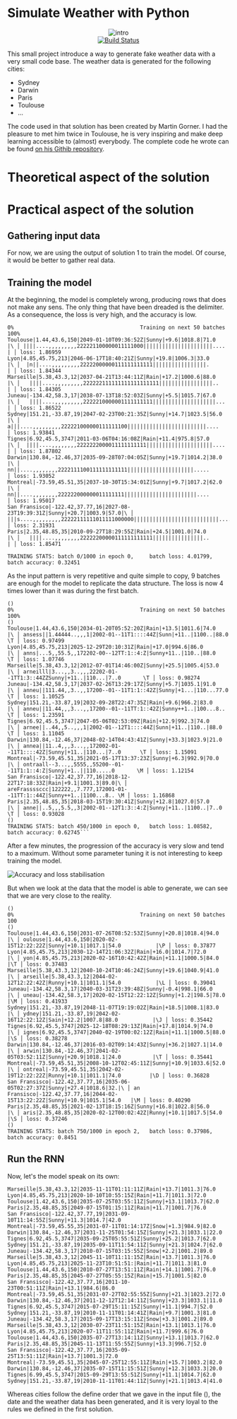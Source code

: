 # Simulate Weather with Python

<div>
  <div align="center">
    <img src="https://cdn.yourstory.com/wp-content/uploads/2015/05/yourstory_climate_change1.jpg" alt="intro"/>
  </div>
  <div align="center">
    <a href="https://travis-ci.org/AntonyBrd/weather-simulation">
      <img src="https://travis-ci.org/AntonyBrd/weather-simulation.svg?branch=master" alt="Build Status" />
    </a>
  </div>
<div>

This small project introduce a way to generate fake weather data with a very small code base. 
The weather data is generated for the following cities:
- Sydney
- Darwin
- Paris
- Toulouse
- ...


The code used in that solution has been created by Martin Gorner. I had the pleasure to met him 
twice in Toulouse, he is very inspiring and make deep learning accessible to (almost) everybody.
The complete code he wrote can be found
[on his Githib repository](https://github.com/martin-gorner/tensorflow-rnn-shakespeare).

# Theoretical aspect of the solution

# Practical aspect of the solution

## Gathering input data

For now, we are using the output of solution 1 to train the model. Of course, it would be better to gather real data.

## Training the model

At the beginning, the model is completely wrong, producing rows that does not make any sens.
The only thing that have been dreaded is the delimiter. As a consequence, the loss is very high, and the accuracy is low.

```
0%                                        Training on next 50 batches                                        100%
Toulouse|1.44,43.6,150|2049-01-10T09:36:52Z|Sunny|+9.6|1018.8|71.0         |\ │ ||||....,,,,,,,,,222221100000011111000||||||||||||||||||||||....         | │ loss: 1.86959
Lyon|4.85,45.75,213|2046-06-17T18:40:21Z|Sunny|+19.8|1006.3|33.0           |\ │  |n||....,,,,,,,,,22222000000111111111111|||||||||||||||||.              | │ loss: 1.84344
Marseille|5.38,43.3,12|2037-04-21T13:44:11Z|Rain|+17.2|1000.6|88.0         |\ │   ||||....,,,,,,,,,222222111111111111111111|||||||||||||||||..           | │ loss: 1.84305
Juneau|-134.42,58.3,17|2038-07-13T18:52:03Z|Sunny|+5.5|1015.7|67.0         |\ │   ||||....,,,,,,,,,2222210000001111111111||||||||||||||||||||...         | │ loss: 1.86522
Sydney|151.21,-33.87,19|2047-02-23T00:21:35Z|Sunny|+14.7|1023.5|56.0       |\ │ a|||....,,,,,,,,,222221000000111111100|||||||||||||||||||||||||....        │ loss: 1.93841
Tignes|6.92,45.5,3747|2011-03-06T04:16:08Z|Rain|+11.4|975.8|57.0           |\ │  ||||....,,,,,,,,2222222000011111111111|||||||||||||||||||||....         | │ loss: 1.87802
Darwin|130.84,-12.46,37|2035-09-28T07:04:05Z|Sunny|+19.7|1014.2|38.0       |\ │   nn||....,,,,,,,,2222111100111111111111|||||||||||||||||||||.....         │ loss: 1.93052
Montreal|-73.59,45.51,35|2037-10-30T15:34:01Z|Sunny|+9.7|1017.2|62.0       |\ │   nn||....,,,,,,,,222222000000011111111|||||||||||||||||||||||....         │ loss: 1.95017
San Fransisco|-122.42,37.77,16|2027-08-23T19:39:31Z|Sunny|+20.7|1003.9|57.0|\ │  |||s....,,,,,,,,,22222111111011111000000|||||||||||||||||||||||||||....   │ loss: 2.31931
Paris|2.35,48.85,35|2010-09-27T18:29:55Z|Rain|+24.5|1001.0|74.0            |\ │   ||||....,,,,,,,,22222200000111111111111||||||||||||||||..              | │ loss: 1.85471

TRAINING STATS: batch 0/1000 in epoch 0,     batch loss: 4.01799, batch accuracy: 0.32451
```

As the input pattern is very repetitive and quite simple to copy, 9 batches are enough
for the model to replicate the data structure. The loss is now 4 times lower than it was during the first batch.
```
()
0%                                        Training on next 50 batches                                        100%
()
Toulouse|1.44,43.6,150|2034-01-20T05:52:20Z|Rain|+13.5|1011.6|74.0      |\ │ ansess||1.44444..,,,1|2002-01--11T1::::44Z|Sunn|+11..|1100..|88.0       \T │ loss: 0.97499
Lyon|4.85,45.75,213|2025-12-29T20:10:31Z|Rain|+17.0|994.6|86.0           |\ │ anns|...5,,55.5,,172202-00--12TT:1::4:Z|Sunny+11..|110..|88.0            \T │ loss: 1.07746
Marseille|5.38,43.3,12|2012-07-01T14:46:00Z|Sunny|+25.5|1005.4|53.0      |\ │ arneilll|3...,,3..,,,22202-01--1TT1:3::44ZZSunny|+11..|110...|7..0       \T │ loss: 0.98274
Juneau|-134.42,58.3,17|2037-02-26T13:29:17Z|Sunny|+5.7|1035.1|91.0       |\ │ anneu||111.44,,3..,,17200--01--11T1:1::42Z|Sunny|+1...|110...77.0        \T │ loss: 1.10525
Sydney|151.21,-33.87,19|2032-09-28T22:47:35Z|Rain|+9.6|966.2|83.0        |\ │ anneu||11.44,,,3...,,17200--01--11TT:1::42Z|Sunny++1..|100...8..         \T │ loss: 1.23591
Tignes|6.92,45.5,3747|2047-05-06T02:53:09Z|Rain|+12.9|992.3|74.0         |\ │ arnee||..44,,5..,,,1|2002-01--12T1::::44Z|Sunn|+11..|110..|88.0          \T │ loss: 1.11045
Darwin|130.84,-12.46,37|2048-02-14T04:43:41Z|Sunny|+33.3|1023.9|21.0     |\ │ annea||11..4,,,3...,,172002-01--11T1::::42Z|Sunny|+11..|110...|7..0      \T │ loss: 1.15091
Montreal|-73.59,45.51,35|2021-05-17T13:37:23Z|Sunny|+6.3|992.9|70.0      |\ │ ontraall--3...,,5555,,55200--01--11T1:1::4:Z|Sunny|+1..||110.....0       \M │ loss: 1.12154
San Fransisco|-122.42,37.77,16|2018-12-22T17:18:33Z|Rain|+9.1|1001.3|89.0|\ │ areFrassssccc|122222,,7.777,172001-01--11TT:1::44Z|Sunny++1..|1100...8.. \M │ loss: 1.16868
Paris|2.35,48.85,35|2018-03-15T19:30:41Z|Sunny|+12.8|1027.0|57.0         |\ │ anne||..5,,,5.5,,3|2002-01--12T1:3::4:Z|Sunny|+11..|1100..|7..0          \T │ loss: 0.93028
()
TRAINING STATS: batch 450/1000 in epoch 0,   batch loss: 1.08582, batch accuracy: 0.62745```
```


After a few minutes, the progression of the accuracy is very slow and tend to a maximum.
Without some parameter tuning it is not interesting to keep training the model. 


![](resources/Tensorboard_RNN.jpg "Accuracy and loss stabilisation")


But when we look at the data that the model is able to generate, we can see that we are very close to the reality.

```
()
0%                                        Training on next 50 batches                                        100
()
Toulouse|1.44,43.6,150|2031-07-26T08:52:53Z|Sunny|+20.8|1018.4|94.0       |\ │ oulouse|1.44,43.6,150|2020-02-15T12:22:22Z|Sunny|+10.1|1017.1|54.0           |\P │ loss: 0.37877
Lyon|4.85,45.75,213|2030-12-14T21:06:32Z|Rain|+16.0|1014.7|72.0            |\ │ yon|4.85,45.75,213|2020-02-16T10:42:42Z|Rain|+11.1|1000.5|84.0               |\T │ loss: 0.37483
Marseille|5.38,43.3,12|2040-10-24T10:46:24Z|Sunny|+19.6|1040.9|41.0        |\ │ arseille|5.38,43.3,12|2044-02-12T12:22:42Z|Runny|+10.1|1011.1|54.0           |\L │ loss: 0.39041
Juneau|-134.42,58.3,17|2040-03-31T23:39:48Z|Sunny|-0.4|998.1|66.0          |\ │ uneau|-134.42,58.3,17|2020-02-15T12:22:12Z|Sunny|+1.2|198.5|78.0             |\M │ loss: 0.41933
Sydney|151.21,-33.87,19|2048-11-07T19:19:02Z|Rain|+18.5|1008.1|83.0        |\ │ ydney|151.21,-33.87,19|2042-02-16T12:22:12Z|Sain|+12.2|1007.8|88.0           |\J │ loss: 0.35442
Tignes|6.92,45.5,3747|2025-12-18T08:29:13Z|Rain|+17.8|1014.9|74.0          |\ │ ignes|6.92,45.5,3747|2040-02-19T00:02:12Z|Rain|+11.1|1000.5|88.0             |\S │ loss: 0.38278
Darwin|130.84,-12.46,37|2016-03-02T09:14:43Z|Sunny|+36.2|1027.1|14.0       |\ │ arwin|130.84,-12.46,37|2041-02-05T03:52:11Z|Sunny|+20.9|1018.1|24.0          |\T │ loss: 0.35441
Montreal|-73.59,45.51,35|2008-10-12T02:45:11Z|Sunny|+10.9|1033.6|52.0      |\ │ ontreal|-73.59,45.51,35|2042-02-19T12:22:22Z|Runny|+10.1|1011.1|74.0         |\D │ loss: 0.36828
San Fransisco|-122.42,37.77,16|2035-06-05T02:27:37Z|Sunny|+27.4|1018.6|32.|\ │ an Fransisco|-122.42,37.77,16|2044-02-15T13:22:22Z|Sunny|+10.9|1015.1|54.0   |\M │ loss: 0.40290
Paris|2.35,48.85,35|2021-02-13T18:15:16Z|Sunny|+16.8|1022.8|56.0           |\ │ aris|2.35,48.85,35|2020-02-12T00:02:42Z|Runny|+10.1|1017.5|54.0              |\S │ loss: 0.37246
()
TRAINING STATS: batch 750/1000 in epoch 2,   batch loss: 0.37986, batch accuracy: 0.8451
```

## Run the RNN

Now, let's the model speak on its own:

```
Marseille|5.38,43.3,12|2035-11-11T01:11:11Z|Rain|+13.7|1011.3|76.0                                 
Lyon|4.85,45.75,213|2020-10-10T10:55:15Z|Rain|+11.7|1011.3|72.0                             
Toulouse|1.42,43.6,150|2035-07-25T03:55:11Z|Sunny|+13.1|1013.7|62.0                                 
Paris|2.35,48.85,35|2049-07-15T01:15:11Z|Rain|+11.7|1001.7|76.0                                     
San Fransisco|-122.42,37.77,19|2031-09-10T11:14:55Z|Sunny|+11.3|1014.7|42.0                         
Montreal|-73.59,45.55,35|2031-07-11T01:14:17Z|Snow|+1.3|984.9|82.0                                  
Darwin|130.84,-12.46,37|2031-11-25T01:54:15Z|Sunny|+21.3|1033.1|22.0                                
Tignes|6.92,45.5,3747|2035-09-25T05:55:51Z|Sunny|+25.2|1013.7|62.0                                  
Sydney|151.21,-33.87,19|2035-09-11T11:54:11Z|Sunny|+21.3|1024.7|62.0                                
Juneau|-134.42,58.3,17|2010-07-15T03:15:55Z|Snow|+2.2|1001.2|89.0                                   
Marseille|5.38,43.3,12|2045-11-10T11:11:15Z|Rain|+13.7|1011.3|76.0                                  
Lyon|4.85,45.75,213|2025-11-23T10:51:51:|Rain|+11.7|1011.3|81.0                                     
Toulouse|1.44,43.6,150|2010-07-27T13:51:11Z|Rain|+14.1|1001.7|76.0                                  
Paris|2.35,48.85,35|2045-07-27T05:55:15Z|Rain|+15.7|1001.5|82.0                                     
San Fransisco|-122.42,37.77,16|2011-10-23T00:51:11Z|Rain|+13.1|984.6|86.0                           
Montreal|-73.59,45.51,35|2031-07-27T02:55:55Z|Sunny|+21.3|1023.2|72.0                               
Darwin|130.84,-12.46,37|2011-12-12T12:14:11Z|Sunny|+23.3|1033.1|11.0                                
Tignes|6.92,45.5,3747|2015-07-29T15:11:15Z|Sunny|+11.1|994.7|52.0                                   
Sydney|151.21,-33.87,19|2010-11-11T01:14:41Z|Rain|+9.7|1001.3|81.0                                  
Juneau|-134.42,58.3,17|2015-09-17T13:15:11Z|Snow|+3.3|1001.2|89.0                                   
Marseille|5.38,43.3,12|2030-07-23T11:51:15Z|Rain|+13.1|1013.1|76.0                                  
Lyon|4.85,45.75,213|2020-07-11T11:55:11Z|Rain|+11.7|999.6|76.0                                      
Toulouse|1.44,43.6,150|2035-07-27T13:14:11Z|Sunny|+13.1|1013.7|62.0                                
Paris|2.35,48.85,35|2045-11-13T11:55:55Z|Sunny|+13.3|996.7|52.0                              
San Fransisco|-122.42,37.77,16|2035-09-25T13:51:11Z|Rain|+13.7|1001.3|72.0                    
Montreal|-73.59,45.51,35|2045-07-25T12:55:11Z|Rain|+15.7|1003.2|82.0                           
Darwin|130.84,-12.46,37|2035-07-15T11:15:51Z|Sunny|+12.3|1033.3|20.0                             
Tignes|6.99,45.5,3747|2015-09-29T13:55:51Z|Sunny|+11.1|1014.7|62.0                                  
Sydney|151.21,-33.87,19|2010-11-11T01:44:11Z|Sunny|+21.1|1013.4|41.0     
```

Whereas cities follow the define order that we gave in the input file (), the date and the weather data
has been generated, and it is very loyal to the rules we defined in the first solution.